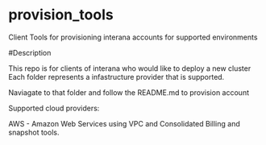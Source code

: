 # provision_tools
Client Tools for provisioning interana accounts for supported environments

#Description

This repo is for clients of interana who would like to deploy a new cluster
Each folder represents a infastructure provider that is supported.

Naviagate to that folder and follow the README.md to provision account

Supported cloud providers:

AWS - Amazon Web Services using VPC and Consolidated Billing and snapshot tools.



